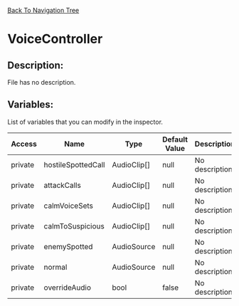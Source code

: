 [Back To Navigation Tree](https://wesleywh.github.io/githubpages/docs/navigation.html)
# VoiceController

## Description:
File has no description.

## Variables:
List of variables that you can modify in the inspector.

|Access|Name|Type|Default Value|Description|
|---|---|---|---|---|
|private|hostileSpottedCall|AudioClip[]|null|No description.|
|private|attackCalls|AudioClip[]|null|No description.|
|private|calmVoiceSets|AudioClip[]|null|No description.|
|private|calmToSuspicious|AudioClip[]|null|No description.|
|private|enemySpotted|AudioSource|null|No description.|
|private|normal|AudioSource|null|No description.|
|private|overrideAudio|bool|false|No description.|

